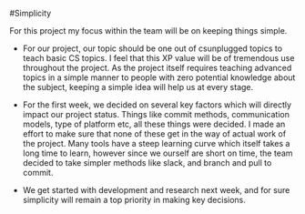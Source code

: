 #Simplicity

For this project my focus within the team will be on keeping things simple.

* For our project, our topic should be one out of csunplugged topics to teach basic CS topics. I feel that this XP value will be of tremendous use throughout the project.
 As the project itself requires teaching advanced topics in a simple manner to people with zero potential knowledge about the subject, keeping a simple idea will help us at every stage.
 
 * For the first week, we decided on several key factors which will directly impact our project status. Things like commit methods, communication models, type of platform etc, all these
things were decided. I made an effort to make sure that none of these get in the way of actual work of the project. Many tools have a steep learning curve which itself takes a long time 
to learn, however since we ourself are short on time, the team decided to take simpler methods like slack, and branch and pull to commit.

* We get started with development and research next week, and for sure simplicity will remain a top priority in making key decisions. 